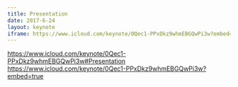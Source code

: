 ```yaml
---
title: Presentation
date: 2017-6-24
layout: keynote
iframe: https://www.icloud.com/keynote/0Qec1-PPxDkz9whmEBGQwPi3w?embed=true
---
```

https://www.icloud.com/keynote/0Qec1-PPxDkz9whmEBGQwPi3w#Presentation
https://www.icloud.com/keynote/0Qec1-PPxDkz9whmEBGQwPi3w?embed=true
